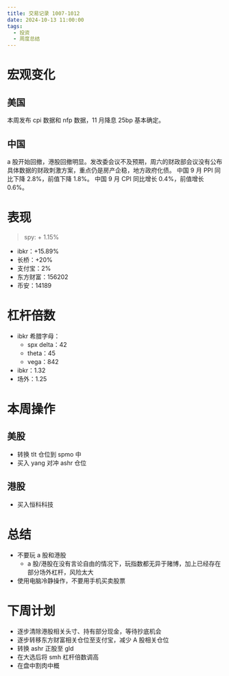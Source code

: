 ```yaml
---
title: 交易记录 1007-1012
date: 2024-10-13 11:00:00
tags:
  - 投资
  - 周度总结
---
```


# 宏观变化

## 美国

本周发布 cpi 数据和 nfp 数据，11 月降息 25bp 基本确定。

## 中国

a 股开始回撤，港股回撤明显。发改委会议不及预期，周六的财政部会议没有公布具体数据的财政刺激方案，重点仍是房产企稳，地方政府化债。
中国 9 月 PPI 同比下降 2.8%，前值下降 1.8%。
中国 9 月 CPI 同比增长 0.4%，前值增长 0.6%。

<!-- more -->

# 表现

> spy: + 1.15%

- ibkr：+15.89%
- 长桥：+20%
- 支付宝：2%
- 东方财富：156202
- 币安：14189

# 杠杆倍数

- ibkr 希腊字母：
  - spx delta：42
  - theta：45
  - vega：842
- ibkr：1.32
- 场外：1.25

# 本周操作

## 美股

- 转换 tlt 仓位到 spmo 中
- 买入 yang 对冲 ashr 仓位

## 港股

- 买入恒科科技

# 总结

- 不要玩 a 股和港股
  - a 股/港股在没有言论自由的情况下，玩指数都无异于赌博，加上已经存在部分场外杠杆，风险太大
- 使用电脑冷静操作，不要用手机买卖股票

# 下周计划

- 逐步清除港股相关头寸、持有部分现金，等待抄底机会
- 逐步转移东方财富相关仓位至支付宝，减少 A 股相关仓位
- 转换 ashr 正股至 gld
- 在大选后将 smh 杠杆倍数调高
- 在盘中割肉中概
